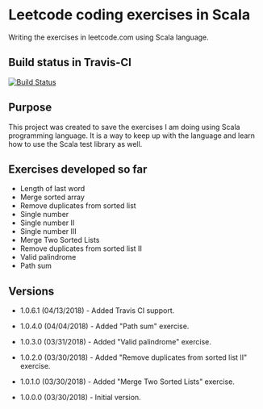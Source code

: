 # Leetcode coding exercises in Scala

Writing the exercises in leetcode.com using Scala language.

## Build status in Travis-CI

[![Build Status](https://travis-ci.org/andersonkmi/leetcode-scala.svg?branch=master)](https://travis-ci.org/andersonkmi/leetcode-scala)


## Purpose
This project was created to save the exercises I am doing using Scala programming language. It is a way 
to keep up with the language and learn how to use the Scala test library as well.

## Exercises developed so far
* Length of last word
* Merge sorted array
* Remove duplicates from sorted list
* Single number
* Single number II
* Single number III
* Merge Two Sorted Lists
* Remove duplicates from sorted list II
* Valid palindrome
* Path sum

## Versions
* 1.0.6.1 (04/13/2018) - Added Travis CI support.

* 1.0.4.0 (04/04/2018) - Added "Path sum" exercise.

* 1.0.3.0 (03/31/2018) - Added "Valid palindrome" exercise.

* 1.0.2.0 (03/30/2018) - Added "Remove duplicates from sorted list II" exercise.

* 1.0.1.0 (03/30/2018) - Added "Merge Two Sorted Lists" exercise.

* 1.0.0.0 (03/30/2018) - Initial version.